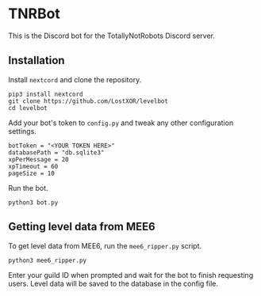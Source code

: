 
# TNRBot
This is the Discord bot for the TotallyNotRobots Discord server.
## Installation
Install `nextcord` and clone the repository.
```
pip3 install nextcord
git clone https://github.com/LostXOR/levelbot
cd levelbot
```
Add your bot's token to `config.py` and tweak any other configuration settings.
```
botToken = "<YOUR TOKEN HERE>"
databasePath = "db.sqlite3"
xpPerMessage = 20
xpTimeout = 60
pageSize = 10
```
Run the bot.
```
python3 bot.py
```
## Getting level data from MEE6
To get level data from MEE6, run the `mee6_ripper.py` script.
```
python3 mee6_ripper.py
```
Enter your guild ID when prompted and wait for the bot to finish requesting users. Level data will be saved to the database in the config file.
